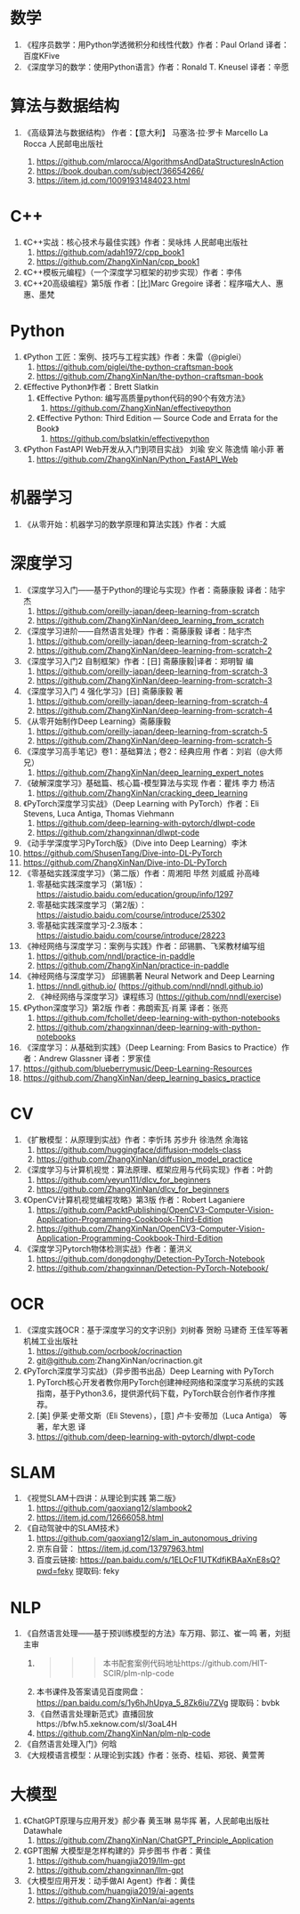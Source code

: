 
# 数学
1. 《程序员数学：用Python学透微积分和线性代数》作者：Paul Orland 译者：百度KFive
2. 《深度学习的数学：使用Python语言》作者：Ronald T. Kneusel 译者：辛愿




# 算法与数据结构
1. 《高级算法与数据结构》<Advanced Algorithms and Data Structures> 作者：【意大利】 马塞洛·拉·罗卡 Marcello La Rocca 人民邮电出版社
   1. https://github.com/mlarocca/AlgorithmsAndDataStructuresInAction
   2. https://book.douban.com/subject/36654266/
   3. https://item.jd.com/10091931484023.html



# C++
1. 《C++实战：核心技术与最佳实践》作者：吴咏炜 人民邮电出版社
   1. https://github.com/adah1972/cpp_book1
   2. https://github.com/ZhangXinNan/cpp_book1
2. 《C++模板元编程》（一个深度学习框架的初步实现）作者：李伟
3. 《C++20高级编程》第5版 作者：[比]Marc Gregoire 译者：程序喵大人、惠惠、墨梵

# Python
1. 《Python 工匠：案例、技巧与工程实践》作者：朱雷（@piglei）
   1. https://github.com/piglei/the-python-craftsman-book
   2. https://github.com/ZhangXinNan/the-python-craftsman-book
2. 《Effective Python》作者：Brett Slatkin
   1. 《Effective Python: 编写高质量python代码的90个有效方法》
      1. https://github.com/ZhangXinNan/effectivepython
   2. 《Effective Python: Third Edition — Source Code and Errata for the Book》
      1. https://github.com/bslatkin/effectivepython
3. 《Python FastAPI Web开发从入门到项目实战》 刘瑜 安义 陈逸情 喻小菲 著
   1. https://github.com/ZhangXinNan/Python_FastAPI_Web


# 机器学习
1. 《从零开始：机器学习的数学原理和算法实践》作者：大威

# 深度学习
1. 《深度学习入门——基于Python的理论与实现》作者：斋藤康毅 译者：陆宇杰
   1. https://github.com/oreilly-japan/deep-learning-from-scratch
   2. https://github.com/ZhangXinNan/deep_learning_from_scratch
2. 《深度学习进阶——自然语言处理》作者：斋藤康毅 译者：陆宇杰
   1. https://github.com/oreilly-japan/deep-learning-from-scratch-2
   2. https://github.com/ZhangXinNan/deep-learning-from-scratch-2
3. 《深度学习入门2 自制框架》作者：[日] 斋藤康毅|译者：郑明智 编
   1. https://github.com/oreilly-japan/deep-learning-from-scratch-3
   2. https://github.com/ZhangXinNan/deep-learning-from-scratch-3
4. 《深度学习入门 4 强化学习》[日] 斋藤康毅 著
   1. https://github.com/oreilly-japan/deep-learning-from-scratch-4
   2. https://github.com/ZhangXinNan/deep-learning-from-scratch-4
5. 《从零开始制作Deep Learning》斋藤康毅
   1. https://github.com/oreilly-japan/deep-learning-from-scratch-5
   2. https://github.com/ZhangXinNan/deep-learning-from-scratch-5
6. 《深度学习高手笔记》卷1：基础算法；卷2：经典应用 作者：刘岩（@大师兄）
   1. https://github.com/ZhangXinNan/deep_learning_expert_notes
7. 《破解深度学习》基础篇、核心篇-模型算法与实现 作者：瞿炜 李力 杨洁
   1. https://github.com/ZhangXinNan/cracking_deep_learning
8. 《PyTorch深度学习实战》（Deep Learning with PyTorch）作者：Eli Stevens, Luca Antiga, Thomas Viehmann
   1. https://github.com/deep-learning-with-pytorch/dlwpt-code
   2. https://github.com/zhangxinnan/dlwpt-code
9.  《动手学深度学习PyTorch版》（Dive into Deep Learning）李沐
   1.  https://github.com/ShusenTang/Dive-into-DL-PyTorch
   2.  https://github.com/ZhangXinNan/Dive-into-DL-PyTorch
10. 《零基础实践深度学习》（第二版）作者：周湘阳 毕然 刘威威 孙高峰
    1.  零基础实践深度学习（第1版）：https://aistudio.baidu.com/education/group/info/1297
    2.  零基础实践深度学习（第2版）：https://aistudio.baidu.com/course/introduce/25302
    3.  零基础实践深度学习-2.3版本：https://aistudio.baidu.com/course/introduce/28223
11. 《神经网络与深度学习：案例与实践》作者：邱锡鹏、飞桨教材编写组
    1.  https://github.com/nndl/practice-in-paddle
    2.  https://github.com/ZhangXinNan/practice-in-paddle
12. 《神经网络与深度学习》 邱锡鹏著 Neural Network and Deep Learning
    1.  https://nndl.github.io/ (https://github.com/nndl/nndl.github.io)
    2.  《神经网络与深度学习》课程练习 (https://github.com/nndl/exercise)
13. 《Python深度学习》第2版 作者：弗朗索瓦·肖莱 译者：张亮
    1.  https://github.com/fchollet/deep-learning-with-python-notebooks
    2.  https://github.com/zhangxinnan/deep-learning-with-python-notebooks
14. 《深度学习：从基础到实践》（Deep Learning: From Basics to Practice）作者：Andrew Glassner 译者：罗家佳
   1. https://github.com/blueberrymusic/Deep-Learning-Resources
   2. https://github.com/ZhangXinNan/deep_learning_basics_practice



# CV
1. 《扩散模型：从原理到实战》作者：李忻玮 苏步升 徐浩然 余海铭
   1. https://github.com/huggingface/diffusion-models-class
   2. https://github.com/ZhangXinNan/diffusion_model_practice
2. 《深度学习与计算机视觉：算法原理、框架应用与代码实现》作者：叶韵
   1. https://github.com/yeyun111/dlcv_for_beginners
   2. https://github.com/ZhangXinNan/dlcv_for_beginners
3. 《OpenCV计算机视觉编程攻略》第3版 作者：Robert Laganiere
   1. https://github.com/PacktPublishing/OpenCV3-Computer-Vision-Application-Programming-Cookbook-Third-Edition
   2. https://github.com/ZhangXinNan/OpenCV3-Computer-Vision-Application-Programming-Cookbook-Third-Edition
4. 《深度学习Pytorch物体检测实战》作者：董洪义
   1. https://github.com/dongdonghy/Detection-PyTorch-Notebook
   2. https://github.com/zhangxinnan/Detection-PyTorch-Notebook/

# OCR
1. 《深度实践OCR：基于深度学习的文字识别》刘树春 贺盼 马建奇 王佳军等著 机械工业出版社
   1. https://github.com/ocrbook/ocrinaction
   2. git@github.com:ZhangXinNan/ocrinaction.git
2. 《PyTorch深度学习实战》（异步图书出品）Deep Learning with PyTorch
   1. PyTorch核心开发者教你用PyTorch创建神经网络和深度学习系统的实践指南，基于Python3.6，提供源代码下载，PyTorch联合创作者作序推荐。
   2. [美] 伊莱·史蒂文斯（Eli Stevens），[意] 卢卡·安蒂加（Luca Antiga） 等 著，牟大恩 译
   3. https://github.com/deep-learning-with-pytorch/dlwpt-code

# SLAM
1. 《视觉SLAM十四讲：从理论到实践 第二版》
   1. https://github.com/gaoxiang12/slambook2
   2. https://item.jd.com/12666058.html
2. 《自动驾驶中的SLAM技术》
   1. https://github.com/gaoxiang12/slam_in_autonomous_driving
   2. 京东自营： https://item.jd.com/13797963.html
   3. 百度云链接: https://pan.baidu.com/s/1ELOcF1UTKdfiKBAaXnE8sQ?pwd=feky 提取码: feky

# NLP
1. 《自然语言处理——基于预训练模型的方法》车万翔、郭江、崔一鸣 著，刘挺 主审
   1. >>>本书配套案例代码地址https://github.com/HIT-SCIR/plm-nlp-code
   2. 本书课件及答案请见百度网盘：https://pan.baidu.com/s/1y6hJhUpya_5_8Zk6iu7ZVg  提取码：bvbk
   3. 《自然语言处理新范式》直播回放https://bfw.h5.xeknow.com/sl/3oaL4H
   4. https://github.com/ZhangXinNan/plm-nlp-code
2. 《自然语言处理入门》何晗
3. 《大规模语言模型：从理论到实践》作者：张奇、桂韬、郑锐、黄萱菁

# 大模型
1. 《ChatGPT原理与应用开发》郝少春 黄玉琳 易华挥 著，人民邮电出版社 Datawhale
   1. https://github.com/ZhangXinNan/ChatGPT_Principle_Application
2. 《GPT图解 大模型是怎样构建的》异步图书 作者：黄佳
   1. https://github.com/huangjia2019/llm-gpt
   2. https://github.com/zhangxinnan/llm-gpt
3. 《大模型应用开发：动手做AI Agent》作者：黄佳
   1. https://github.com/huangjia2019/ai-agents
   2. https://github.com/ZhangXinNan/ai-agents


